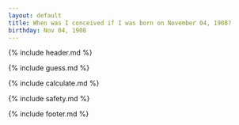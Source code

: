```yaml
---
layout: default
title: When was I conceived if I was born on November 04, 1908?
birthday: Nov 04, 1908
---
```


{% include header.md %}

{% include guess.md %}

{% include calculate.md %}

{% include safety.md %}

{% include footer.md %}




